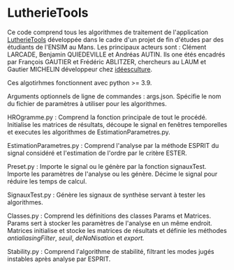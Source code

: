 # LutherieTools

Ce code comprend tous les algorithmes de traitement de l'application [LutherieTools](https://lutherietools.ideesculture.fr/) développée dans le cadre d'un projet de fin d'études par des étudiants de l'ENSIM au Mans. Les principaux acteurs sont : Clément LARCADE, Benjamin QUIEDEVILLE et Andréas AUTIN. Ils one étés encadrés par François GAUTIER et Frédéric ABLITZER, chercheurs au LAUM et Gautier MICHELIN développeur chez [idéesculture](https://www.ideesculture.com/).

Ces algotirhmes fonctionnent avec python >= 3.9.

Arguments optionnels de ligne de commandes : args.json. Spécifie le nom du fichier de paramètres à utiliser pour les algorithmes.


HROgramme.py : Comprend la fonction principale de tout le procédé. Initialise les matrices de résultats, découpe le signal en fenêtres temporelles et executes les algorithmes de EstimationParametres.py.

EstimationParametres.py : Comprend l'analyse par la méthode ESPRIT du signal considéré et l'estimation de l'ordre par le critère ESTER.

Preset.py : Importe le signal ou le génère par la fonction signauxTest. Importe les paramètres de l'analyse ou les génère. Décime le signal pour réduire les temps de calcul.

SignauxTest.py : Génère les signaux de synthèse servant à tester les algorithmes. 

Classes.py : Comprend les définitions des classes Params et Matrices. Params sert à stocker les paramètres de l'analyse en un même endroit. Matrices initialise et stocke les matrices de résultats et définie les méthodes *antialiasingFilter*, *seuil*, *deNaNisation* et *export.*

Stability.py : Comprend l'algorithme de stabilité, filtrant les modes jugés instables après analyse par ESPRIT.
